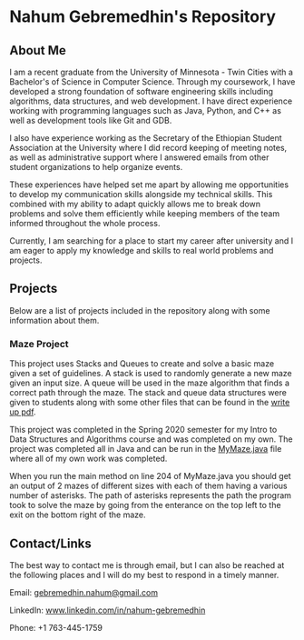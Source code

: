 # Nahum Gebremedhin's Repository 


## About Me

I am a recent graduate from the University of Minnesota - Twin Cities with a Bachelor's of Science in Computer Science. Through my coursework, I have developed a strong foundation of software engineering skills including algorithms, data structures, and web development. I have direct experience working with programming languages such as Java, Python, and C++ as well as development tools like Git and GDB.

I also have experience working as the Secretary of the Ethiopian Student Association at the University where I did record keeping of meeting notes, as well as administrative support where I answered emails from other student organizations to help organize events.

These experiences have helped set me apart by allowing me opportunities to develop my communication skills alongside my technical skills. This combined with my ability to adapt quickly allows me to break down problems and solve them efficiently while keeping members of the team informed throughout the whole process. 

Currently, I am searching for a place to start my career after university and I am eager to apply my knowledge and skills to real world problems and projects.


## Projects

Below are a list of projects included in the repository along with some information about them.

### Maze Project

This project uses Stacks and Queues to create and solve a basic maze given a set of guidelines. A stack is used to randomly generate a new maze given an input size. A queue will be used in the maze algorithm that finds a correct path through the maze. The stack and queue data structures were given to students along with some other files that can be found in the [write up pdf](https://github.com/nahum-gebremedhin/nahum-gebremedhin/blob/main/MazeProject/CSCI_1933_Project_4_SPRING_2020.pdf).

This project was completed in the Spring 2020 semester for my Intro to Data Structures and Algorithms course and was completed on my own. The project was completed all in Java and can be run in the [MyMaze.java](https://github.com/nahum-gebremedhin/nahum-gebremedhin/blob/main/MazeProject/src/MyMaze.java) file where all of my own work was completed. 

When you run the main method on line 204 of MyMaze.java you should get an output of 2 mazes of different sizes with each of them having a various number of asterisks. The path of asterisks represents the path the program took to solve the maze by going from the enterance on the top left to the exit on the bottom right of the maze. 

## Contact/Links

The best way to contact me is through email, but I can also be reached at the following places and I will do my best to respond in a timely manner. 

Email: gebremedhin.nahum@gmail.com

LinkedIn: www.linkedin.com/in/nahum-gebremedhin

Phone: +1 763-445-1759




<!---
nahum-gebremedhin/nahum-gebremedhin is a ✨ special ✨ repository because its `README.md` (this file) appears on your GitHub profile.
You can click the Preview link to take a look at your changes.
--->
